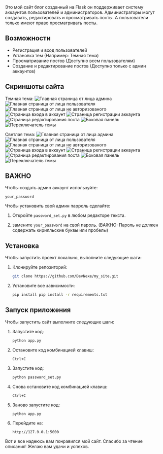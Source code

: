 Это мой сайт блог созданный на Flask он поддерживает систему аккаунтов пользователей и администраторов. Администраторы могут создавать, редактировать и просматривать посты. А пользователи только имеют право просматривать посты. 

## Возможности
- Регистрация и вход пользователей
- Установка тем (Например: Темная тема)
- Просматривание постов (Доступно всем пользователям)
- Создание и редактирование постов (Доступно только с админ аккаунтов)

## Скриншоты сайта
Темная тема:
![Главная страница от лица админа](/preview_images/dark1.png)
![Главная страница от лица пользователя](/preview_images/dark5.png)
![Главная страница от лица не авторизованого](/preview_images/dark4.png)
![Страница входа в аккаунт](/preview_images/dark7.png)
![Страница регистрации аккаунта](/preview_images/dark8.png)
![Страница редактирования поста](/preview_images/dark6.png)
![Боковая панель](/preview_images/dark2.png)
![Переключатель темы](/preview_images/dark3.png)

Светлая тема:
![Главная страница от лица админа](/preview_images/light1.png)
![Главная страница от лица пользователя](/preview_images/light8.png)
![Главная страница от лица не авторизованого](/preview_images/light4.png)
![Страница входа в аккаунт](/preview_images/light6.png)
![Страница регистрации аккаунта](/preview_images/light7.png)
![Страница редактирования поста](/preview_images/light5.png)
![Боковая панель](/preview_images/light2.png)
![Переключатель темы](/preview_images/light3.png)

## ВАЖНО
Чтобы создать админ аккаунт используйте:
   ```
   your_password
   ```

Чтобы установить свой админ парроль сделайте:
1. Откройте ```password_set.py``` в любом редакторе текста.

2. замените ```your_password``` на свой пароль. (ВАЖНО: Пароль не должен содержать кирилльские буквы или пробелы)

## Установка
Чтобы запустить проект локально, выполните следующие шаги:
1. Клонируйте репозиторий:
   ```bash
   git clone https://github.com/DevNexe/my_site.git
   ```

2. Установите все зависимости:
   ```bash
   pip install pip install -r requirements.txt
   ```

## Запуск приложения
Чтобы запустить сайт выполните следующие шаги:
1. Запустите код:
   ```bash
   python app.py
   ```

2. Остановите код комбинацией клавиш:
   ```
   Ctrl+C
   ```

3. Запустите код:
   ```bash
   python password_set.py
   ```
   
4. Снова остановите код комбинацией клавиш:
   ```
   Ctrl+C
   ```
   
5. Заново запустите код:
   ```bash
   python app.py
   ```

6. Перейдите на:
   ```
   http://127.0.0.1:5000
   ```

Вот и все надеюсь вам понравился мой сайт.
Спасибо за чтение описания!
Желаю вам удачи и успехов.
